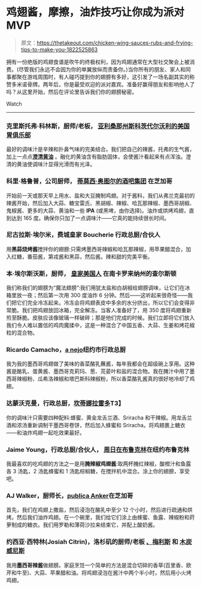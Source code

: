 # 鸡翅酱，摩擦，油炸技巧让你成为派对 MVP

> 原文：<https://thetakeout.com/chicken-wing-sauces-rubs-and-frying-tips-to-make-you-1822525863>

拥有一份绝版的鸡翅食谱是吹牛的终极权利，因为鸡翅通常在大型社交聚会上被消费。(尽管我们永远不会因为你的单翼放纵而责备你。)当你所有的朋友、家人和同事都聚在游戏周围时，有人碰巧提到你的翅膀有多好，这引发了一场名副其实的称赞多米诺骨牌。两年后，你是最受欢迎的派对嘉宾。准备好赢得朋友和影响他人了吗？从这里开始，然后在评论里告诉我们你的翅膀秘密。

Watch

* * *

### 克里斯托弗·科林斯，厨师/老板， [亚利桑那州斯科茨代尔沃利的美国胃俱乐部](https://www.wallysgastropub.com/)

最好的调味汁是辛辣和扑鼻气味的完美结合。我们把自己的辣酱，托弗的生气酱，加上一点点[**澄清黄油**](https://thetakeout.com/why-clarified-butter-is-so-tasty-and-how-to-make-your-1821887554) 。融化的黄油含有脂肪固体，会使酱汁看起来有点浑浊。澄清的黄油使调味汁显得光滑而有光泽。

### 科里·格鲁普，公司厨师， [蒂莫西·奥图尔的酒吧集团](http://www.timothyotooles.com/) 在芝加哥

开始前一天或那天早上用水、盐和大豆腌制鸡翅。对于酱料，我们从弗兰克最初的辣酱开始，然后加入大蒜、糖宝雷氏、黑胡椒、辣椒、哈瓦那辣椒、墨西哥胡椒、鬼椒酱、更多的大蒜、黄油和一些 **IPA** (或黑啤，由你选择)。油炸或烘烤鸡翅，直到达到 165 度。确保你只加了一点调味汁——它真的能持续很长时间。

### 尼古拉斯·埃尔米，费城皇家 Boucherie 行政总厨/合伙人

用**黑蒜烧烤酱**搅拌你的翅膀:只需烤墨西哥辣椒和哈瓦那辣椒，用苹果醋混合，加入红糖，番茄酱，第戎酱和黑蒜，然后酱。辣和甜的完美平衡。

### 本·埃尔斯沃斯，厨师， [皇家美国人](http://theroyalamerican.com/) 在南卡罗来纳州的查尔斯顿

我们称我们的翅膀为“魔法翅膀”:我们用犹太盐和白胡椒给翅膀调味，让它们在冰箱里放一夜；然后第一次用 300 度油炸 6 分钟。然后——这听起来很奇怪——我们把它们完全冷冻起来。冷冻会将鸡翅表皮中多余的水分挤出，所以它们会变得非常脆。我们把鸡翅放回冰箱，完全解冻。当客人准备好了，用 350 度将鸡翅重新煎至酥脆。皮肤应该像玻璃一样破碎；那是他们完成的时候。我们立即将它们放入我们令人难以置信的鸡肉魔揉中，这是一种混合了中国五香、大蒜、生姜和烤花椒粒的混合物。

### Ricardo Camacho，[a nejo](http://anejonyc.com/)纽约市行政总厨

我为我的墨西哥鸡翅做了美味的香菜酪乳蘸酱，每年我都会在超级碗上享用。这种酱是酪乳、蛋黄酱、墨西哥克莉玛、葱、芫荽叶和盐的混合物。我在腌汁中用了墨西哥辣椒粉、瓜希洛辣椒和塔巴斯科辣椒粉，所以香菜酪乳酱真的很好地冷却了鸡翅。

### 达蒙沃克曼，行政总厨，[坎蒂娜拉雷多](https://www.cantinalaredo.com)T3】

你的调味汁只需要四种配料:蜂蜜、黄金龙舌兰酒、Sriracha 和干辣椒。用龙舌兰酒和浓汤重新调制干墨西哥卷饼，然后加入蜂蜜和 Sriracha。将鸡翅裹上糖衣——和油炸鸡翅一起吃效果最好。

### Jaime Young，行政总厨/合伙人， [周日在布鲁克林](https://www.sundayinbrooklyn.com/)在纽约布鲁克林

我最喜欢的吃鸡翅的方法之一是用**腌辣椒鸡翅酱**:取两杯腌红辣椒，酸橙汁和鱼露各 3 汤匙，2 汤匙蜂蜜和 1 汤匙棕榈糖，在搅拌机中混合。涂上你的翅膀，享受吧。

### AJ Walker，厨师长，[publica Anker](https://www.publicananker.com/)在芝加哥

首先，我们在鸡翅上撒盐，然后浸泡在酪乳中至少 12 个小时，然后进行疏通和烘烤。然后我们油炸鸡翅。在一个碗里，我们给它们涂上由蜂蜜、鱼露、辣椒粉和莳萝制成的糖衣。我们用罗勒和薄荷沙拉来结束它，并配上酸奶酱。

### 约西亚·西特林(Josiah Citrin)，洛杉矶的厨师/老板 [、梅利斯](http://www.melisse.com/) 和 [木炭威尼斯](https://www.charcoalvenice.com/)

我用**墨西哥辣酱**做翅膀。家庭烹饪一个简单的方法是混合切碎的香草(百里香、欧芹和牛至)、大蒜、苹果醋和油。将鸡翅浸泡在酱汁中两个半小时，然后用小火烤鸡翅。